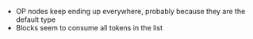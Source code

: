 - OP nodes keep ending up everywhere, probably because they are the default type
- Blocks seem to consume all tokens in the list
